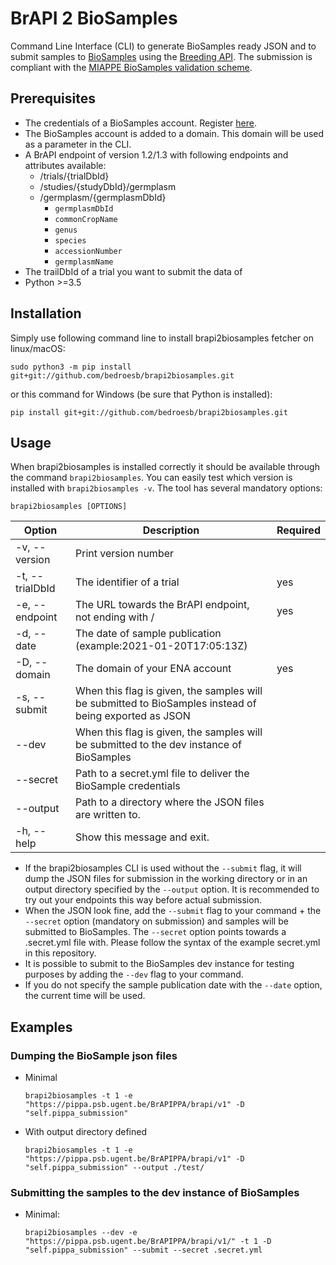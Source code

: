 # BrAPI 2 BioSamples

Command Line Interface (CLI) to generate BioSamples ready JSON and to submit samples to [BioSamples](https://wwwdev.ebi.ac.uk/biosamples) using the [Breeding API](https://brapi.org/). 
The submission is compliant with the [MIAPPE BioSamples validation scheme](https://github.com/EBIBioSamples/biosamples-v4/blob/master/webapps/core/src/main/resources/schemas/certification/plant-miappe.json).

## Prerequisites

- The credentials of a BioSamples account. Register [here](https://explore.aai.ebi.ac.uk/registerUser).
- The BioSamples account is added to a domain. This domain will be used as a parameter in the CLI.
- A BrAPI endpoint of version 1.2/1.3 with following endpoints and attributes available:
  - /trials/{trialDbId}
  - /studies/{studyDbId}/germplasm
  - /germplasm/{germplasmDbId}
    - `germplasmDbId`
    - `commonCropName`
    - `genus`
    - `species`
    - `accessionNumber`
    - `germplasmName`
- The trailDbId of a trial you want to submit the data of
- Python >=3.5


## Installation

Simply use following command line to install brapi2biosamples fetcher on linux/macOS:

```
sudo python3 -m pip install git+git://github.com/bedroesb/brapi2biosamples.git
```

or this command for Windows (be sure that Python is installed):

```
pip install git+git://github.com/bedroesb/brapi2biosamples.git
```

## Usage

When brapi2biosamples is installed correctly it should be available through the command `brapi2biosamples`. You can easily test which version is installed with `brapi2biosamples -v`. The tool has several mandatory options:

```
brapi2biosamples [OPTIONS] 
```

| Option               | Description                                                                                            | Required |
|----------------------|--------------------------------------------------------------------------------------------------------|----------|
| -v, --version        | Print version number                                                                                   |          |
| -t, --trialDbId      | The identifier of a trial                                                                              | yes      |
| -e, --endpoint       | The URL towards the BrAPI endpoint, not ending with /                                                  | yes      |
| -d, --date           | The date of sample publication (example:2021-01-20T17:05:13Z)                                          |          |
| -D, --domain         | The domain of your ENA account                                                                         | yes      |
| -s, --submit         | When this flag is given, the samples will be submitted to BioSamples instead of being exported as JSON |          |
| --dev                | When this flag is given, the samples will be submitted to the dev instance of BioSamples               |          |
| --secret             | Path to a secret.yml file to deliver the BioSample credentials                                         |          |
| --output             | Path to a directory where the JSON files are written to.                                               |          |
| -h, --help           | Show this message and exit.                                                                            |          |


- If the brapi2biosamples CLI is used without the `--submit` flag, it will dump the JSON files for submission in the working directory or in an output directory specified by the `--output` option. It is recommended to try out your endpoints this way before actual submission.
- When the JSON look fine, add the `--submit` flag to your command + the `--secret` option (mandatory on submission) and samples will be submitted to BioSamples. The `--secret` option points towards a .secret.yml file with. Please follow the syntax of the example secret.yml in this repository. 
- It is possible to submit to the BioSamples dev instance for testing purposes by adding the `--dev` flag to your command.
- If you do not specify the sample publication date with the `--date` option, the current time will be used.


## Examples

### Dumping the BioSample json files 

- Minimal
    ```
    brapi2biosamples -t 1 -e "https://pippa.psb.ugent.be/BrAPIPPA/brapi/v1" -D "self.pippa_submission"
    ```
- With output directory defined
    ```
    brapi2biosamples -t 1 -e "https://pippa.psb.ugent.be/BrAPIPPA/brapi/v1" -D "self.pippa_submission" --output ./test/
    ```

### Submitting the samples to the dev instance of BioSamples

- Minimal:
    ```
    brapi2biosamples --dev -e "https://pippa.psb.ugent.be/BrAPIPPA/brapi/v1/" -t 1 -D "self.pippa_submission" --submit --secret .secret.yml 
    ```